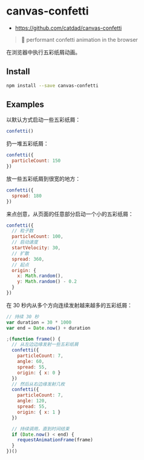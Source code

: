 # canvas-confetti

- <https://github.com/catdad/canvas-confetti>

> 🎉 performant confetti animation in the browser

在浏览器中执行五彩纸屑动画。

## Install

```sh
npm install --save canvas-confetti
```

## Examples

以默认方式启动一些五彩纸屑：

```js
confetti()
```

扔一堆五彩纸屑：

```js
confetti({
  particleCount: 150
})
```

放一些五彩纸屑到很宽的地方：

```js
confetti({
  spread: 180
})
```

来点创意，从页面的任意部分启动一个小的五彩纸屑：

```js
confetti({
  // 粒子数
  particleCount: 100,
  // 启动速度
  startVelocity: 30,
  // 扩散
  spread: 360,
  // 起点
  origin: {
    x: Math.random(),
    y: Math.random() - 0.2
  }
})
```

在 30 秒内从多个方向连续发射越来越多的五彩纸屑：

```js
// 持续 30 秒
var duration = 30 * 1000
var end = Date.now() + duration

;(function frame() {
  // 从左边边缘发射一些五彩纸屑
  confetti({
    particleCount: 7,
    angle: 60,
    spread: 55,
    origin: { x: 0 }
  })
  // 然后从右边缘发射几枚
  confetti({
    particleCount: 7,
    angle: 120,
    spread: 55,
    origin: { x: 1 }
  })

  // 持续调用，直到时间结束
  if (Date.now() < end) {
    requestAnimationFrame(frame)
  }
})()
```
